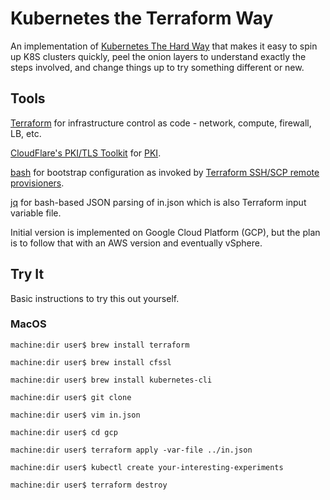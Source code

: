 # Kubernetes the Terraform Way

An implementation of 
<a href="https://github.com/kelseyhightower/kubernetes-the-hard-way">Kubernetes The Hard Way</a> that makes it easy to spin up K8S clusters quickly, peel the onion layers to understand exactly the steps involved, and change things up to try something different or new.

## Tools

<a href="https://www.terraform.io/">Terraform</a> for infrastructure control as code - network, compute, firewall, LB, etc.

<a href="https://github.com/cloudflare/cfssl">CloudFlare's PKI/TLS Toolkit</a> for <a href="https://en.wikipedia.org/wiki/Public_key_infrastructure">PKI</a>.

<a href="https://github.com/cloudflare/cfssl">bash</a> for bootstrap configuration as invoked by <a href="https://www.terraform.io/docs/provisioners/index.html">Terraform SSH/SCP remote provisioners</a>.

<a href="https://stedolan.github.io/jq/">jq</a> for bash-based JSON parsing of in.json which is also Terraform input variable file.

Initial version is implemented on Google Cloud Platform (GCP), but the plan is to follow that with an AWS version and eventually vSphere.

## Try It

Basic instructions to try this out yourself.

### MacOS

```
machine:dir user$ brew install terraform

machine:dir user$ brew install cfssl

machine:dir user$ brew install kubernetes-cli

machine:dir user$ git clone

machine:dir user$ vim in.json

machine:dir user$ cd gcp

machine:dir user$ terraform apply -var-file ../in.json

machine:dir user$ kubectl create your-interesting-experiments

machine:dir user$ terraform destroy
```
